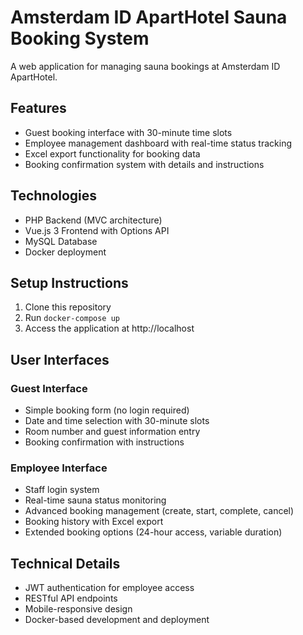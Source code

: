 # Amsterdam ID ApartHotel Sauna Booking System

A web application for managing sauna bookings at Amsterdam ID ApartHotel.

## Features
- Guest booking interface with 30-minute time slots
- Employee management dashboard with real-time status tracking
- Excel export functionality for booking data
- Booking confirmation system with details and instructions

## Technologies
- PHP Backend (MVC architecture)
- Vue.js 3 Frontend with Options API
- MySQL Database
- Docker deployment

## Setup Instructions
1. Clone this repository
2. Run `docker-compose up`
3. Access the application at http://localhost

## User Interfaces

### Guest Interface
- Simple booking form (no login required)
- Date and time selection with 30-minute slots
- Room number and guest information entry
- Booking confirmation with instructions

### Employee Interface
- Staff login system
- Real-time sauna status monitoring
- Advanced booking management (create, start, complete, cancel)
- Booking history with Excel export
- Extended booking options (24-hour access, variable duration)

## Technical Details
- JWT authentication for employee access
- RESTful API endpoints
- Mobile-responsive design
- Docker-based development and deployment
